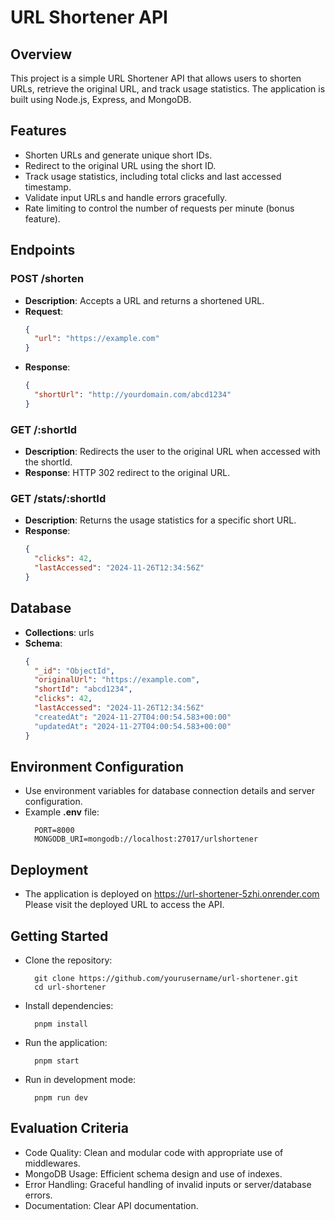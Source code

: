 # URL Shortener API

## Overview

This project is a simple URL Shortener API that allows users to shorten URLs, retrieve the original URL, and track usage statistics. The application is built using Node.js, Express, and MongoDB.

## Features

- Shorten URLs and generate unique short IDs.
- Redirect to the original URL using the short ID.
- Track usage statistics, including total clicks and last accessed timestamp.
- Validate input URLs and handle errors gracefully.
- Rate limiting to control the number of requests per minute (bonus feature).

## Endpoints

### POST /shorten

- **Description**: Accepts a URL and returns a shortened URL.
- **Request**:
  ```json
  {
    "url": "https://example.com"
  }
  ```
- **Response**:
  ```json
  {
    "shortUrl": "http://yourdomain.com/abcd1234"
  }
  ```

### GET /:shortId

- **Description**: Redirects the user to the original URL when accessed with the shortId.
- **Response**: HTTP 302 redirect to the original URL.

### GET /stats/:shortId

- **Description**: Returns the usage statistics for a specific short URL.
- **Response**:
  ```json
  {
    "clicks": 42,
    "lastAccessed": "2024-11-26T12:34:56Z"
  }
  ```

## Database

- **Collections**: urls
- **Schema**:
  ```json
  {
    "_id": "ObjectId",
    "originalUrl": "https://example.com",
    "shortId": "abcd1234",
    "clicks": 42,
    "lastAccessed": "2024-11-26T12:34:56Z"
    "createdAt": "2024-11-27T04:00:54.583+00:00"
    "updatedAt": "2024-11-27T04:00:54.583+00:00"
  }
  ```

## Environment Configuration

- Use environment variables for database connection details and server configuration.
- Example **.env** file:
  ```
    PORT=8000
    MONGODB_URI=mongodb://localhost:27017/urlshortener
  ```

## Deployment

- The application is deployed on https://url-shortener-5zhi.onrender.com Please visit the deployed URL to access the API.

## Getting Started

- Clone the repository:
  ```
    git clone https://github.com/yourusername/url-shortener.git
    cd url-shortener
  ```
- Install dependencies:
  ```
    pnpm install
  ```
- Run the application:
  ```
    pnpm start
  ```
- Run in development mode:
  ```
    pnpm run dev
  ```

## Evaluation Criteria

- Code Quality: Clean and modular code with appropriate use of middlewares.
- MongoDB Usage: Efficient schema design and use of indexes.
- Error Handling: Graceful handling of invalid inputs or server/database errors.
- Documentation: Clear API documentation.
